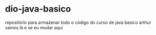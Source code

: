 # dio-java-basico
repositório para armazenar todo o código do curso de java basico
arthur vamos lá
e se eu mudar aqui
